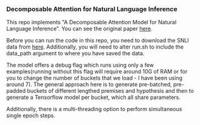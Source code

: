 ### Decomposable Attention for Natural Language Inference

This repo implements "A Decomposable Attention Model for Natural Language Inference". You can see the original paper [here](https://arxiv.org/abs/1606.01933).

Before you can run the code in this repo, you need to download the SNLI data from [here](http://nlp.stanford.edu/projects/snli/). Additionally, you will need to alter run.sh to include the data_path argument to where you have saved the data. 

The model offers a debug flag which runs using only a few examples(running without this flag will require around 10G of RAM or for you to change the number of buckets that we load - I have been using around 7). The general approach here is to generate pre-batched, pre-padded buckets of different lengthed premises and hypothesis and then to generate a Tensorflow model per bucket, which all share parameters.

Additionally, there is a multi-threading option to perform simultaneous single epoch steps. 
